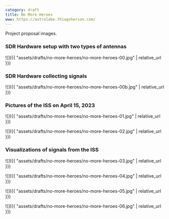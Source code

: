 ```yaml
---
category: draft
title: No More Heroes
www: https://astrolabe.thiagohersan.com/
---
```


Project proposal images.

### SDR Hardware setup with two types of antennas
![]({{ "assets/drafts/no-more-heroes/no-more-heroes-00.jpg" | relative_url }})

### SDR Hardware collecting signals
![]({{ "assets/drafts/no-more-heroes/no-more-heroes-00b.jpg" | relative_url }})

### Pictures of the ISS on April 15, 2023
![]({{ "assets/drafts/no-more-heroes/no-more-heroes-01.jpg" | relative_url }})

![]({{ "assets/drafts/no-more-heroes/no-more-heroes-02.jpg" | relative_url }})

### Visualizations of signals from the ISS
![]({{ "assets/drafts/no-more-heroes/no-more-heroes-03.jpg" | relative_url }})

![]({{ "assets/drafts/no-more-heroes/no-more-heroes-04.jpg" | relative_url }})

![]({{ "assets/drafts/no-more-heroes/no-more-heroes-05.jpg" | relative_url }})

![]({{ "assets/drafts/no-more-heroes/no-more-heroes-06.jpg" | relative_url }})
